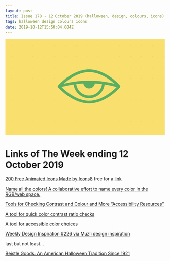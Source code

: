 ```yaml
---
layout: post
title: Issue 178 - 12 October 2019 (halloween, design, colours, icons)
tags: halloween design colours icons
date: 2019-10-12T15:50:04.604Z
---
```

![Icons8](/assets/uploads/issue-178.png "Icons8")

# Links of The Week ending 12 October 2019

<a href="https://icons8.com/animated-icons">200 Free Animated Icons Made by </a><a href="https://icons8.com" target="_blank">Icons8</a> free for a <a href="https://icons8.com/license"> link </a>

<a href="https://colornames.org/" target="_blank">Name all the colors! A collaborative effort to name every color in the RGB/web space.</a>

<a href="https://mismatch.design/resources/accessibility-resources/2018/07/13/tools-for-checking-contrast-and-color/" target="_blank">Tools for Checking Contrast and Colour and More “Accessibility Resources”</a>

<a href="https://contrast-ratio.com/" target="_blank">A tool for quick color contrast ratio checks</a>

<a href="http://colorsafe.co/" target="_blank">A tool for accessible color choices</a>

<a href="https://medium.muz.li/weekly-design-inspiration-226-5fde64157729" target="_blank">Weekly Design Inspiration #226 via Muzli design inspiration</a>

last but not least…

<a href="https://www.creepycompany.com/collections/beistle" target="_blank">Beistle Goods: An American Halloween Tradition Since 1921</a>